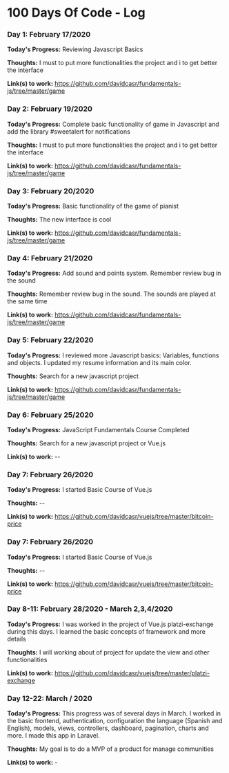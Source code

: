 # 100 Days Of Code - Log

### Day 1: February 17/2020

**Today's Progress:** Reviewing Javascript Basics

**Thoughts:** I must to put more functionalities the project and i to get better the interface

**Link(s) to work:** https://github.com/davidcasr/fundamentals-js/tree/master/game

### Day 2: February 19/2020

**Today's Progress:** Complete basic functionality of game in Javascript and add the library #sweetalert for notifications

**Thoughts:** I must to put more functionalities the project and i to get better the interface

**Link(s) to work:** https://github.com/davidcasr/fundamentals-js/tree/master/game

### Day 3: February 20/2020

**Today's Progress:** Basic functionality of the game of pianist

**Thoughts:** The new interface is cool

**Link(s) to work:** https://github.com/davidcasr/fundamentals-js/tree/master/game

### Day 4: February 21/2020

**Today's Progress:** Add sound and points system. Remember review bug in the sound

**Thoughts:** Remember review bug in the sound. The sounds are played at the same time

**Link(s) to work:** https://github.com/davidcasr/fundamentals-js/tree/master/game

### Day 5: February 22/2020

**Today's Progress:** I reviewed more Javascript basics: Variables, functions and objects. I updated my resume information and its main color.

**Thoughts:** Search for a new javascript project

**Link(s) to work:** https://github.com/davidcasr/fundamentals-js/tree/master/game

### Day 6: February 25/2020

**Today's Progress:** JavaScript Fundamentals Course Completed

**Thoughts:** Search for a new javascript project or Vue.js

**Link(s) to work:** --

### Day 7: February 26/2020

**Today's Progress:** I started Basic Course of Vue.js

**Thoughts:** --

**Link(s) to work:** https://github.com/davidcasr/vuejs/tree/master/bitcoin-price

### Day 7: February 26/2020

**Today's Progress:** I started Basic Course of Vue.js

**Thoughts:** --

**Link(s) to work:** https://github.com/davidcasr/vuejs/tree/master/bitcoin-price

### Day 8-11: February 28/2020 - March 2,3,4/2020

**Today's Progress:** I was worked in the project of Vue.js platzi-exchange during this days. I learned the basic concepts of framework and more details

**Thoughts:** I will working about of project for update the view and other functionalities 

**Link(s) to work:** https://github.com/davidcasr/vuejs/tree/master/platzi-exchange

### Day 12-22: March / 2020

**Today's Progress:** This progress was of several days in March. I worked in the basic frontend, authentication, configuration the language (Spanish and English), models, views, controllers, dashboard, pagination, charts and more. I made this app in Laravel.

**Thoughts:** My goal is to do a MVP of a product for manage communities

**Link(s) to work:** -
